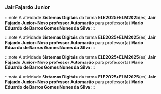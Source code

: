 ### Jair Fajardo Junior


:::note
A atividade **Sistemas Digitais** da turma **ELE2025+ELM2025**(es) **Jair Fajardo Junior+Novo professor Automação** para professor(a) **Mario Eduardo de Barros Gomes Nunes da Silva**
:::
        


:::note
A atividade **Sistemas Digitais** da turma **ELE2025+ELM2025**(es) **Jair Fajardo Junior+Novo professor Automação** para professor(a) **Mario Eduardo de Barros Gomes Nunes da Silva**
:::
        


:::note
A atividade **Sistemas Digitais** da turma **ELE2025+ELM2025**(es) **Jair Fajardo Junior+Novo professor Automação** para professor(a) **Mario Eduardo de Barros Gomes Nunes da Silva**
:::
        


:::note
A atividade **Sistemas Digitais** da turma **ELE2025+ELM2025**(es) **Jair Fajardo Junior+Novo professor Automação** para professor(a) **Mario Eduardo de Barros Gomes Nunes da Silva**
:::
        

